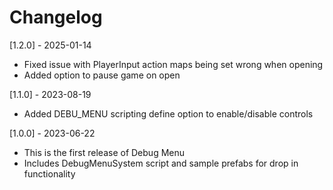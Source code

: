 # Changelog
[1.2.0] - 2025-01-14
- Fixed issue with PlayerInput action maps being set wrong when opening
- Added option to pause game on open

[1.1.0] - 2023-08-19
- Added DEBU_MENU scripting define option to enable/disable controls

[1.0.0] - 2023-06-22
- This is the first release of Debug Menu
- Includes DebugMenuSystem script and sample prefabs for drop in functionality